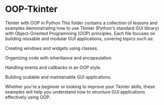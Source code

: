 # OOP-Tkinter
Tkinter with OOP in Python
This folder contains a collection of lessons and examples demonstrating how to use Tkinter (Python's standard GUI library) with Object-Oriented Programming (OOP) principles. Each file focuses on building reusable and modular GUI applications, covering topics such as:

Creating windows and widgets using classes.

Organizing code with inheritance and encapsulation.

Handling events and callbacks in an OOP style.

Building scalable and maintainable GUI applications.

Whether you're a beginner or looking to improve your Tkinter skills, these examples will help you understand how to structure GUI applications effectively using OOP.
